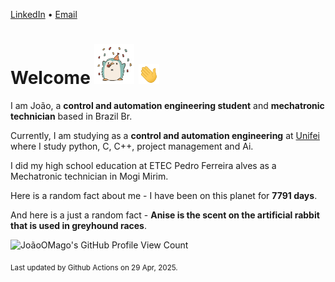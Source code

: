[LinkedIn](https://www.linkedin.com/in/joão-pedro-gozzoli-b95641301/) &bull;
[Email](joaopedrogozzoli@gmail.com)

# Welcome <img src="happy.gif" height="64px" /> <img src="wave.gif" height="32px" />

I am João, a  **control and automation engineering student** and **mechatronic technician** based in Brazil Br.

Currently, I am studying as a **control and automation engineering** at [Unifei](https://unifei.edu.br) where I study python, C, C++, project management and Ai.

I did my high school education at ETEC Pedro Ferreira alves as a Mechatronic technician in Mogi Mirim.

Here is a random fact about me - I have been on this planet for **7791 days**.

And here is a just a random fact -  **Anise is the scent on the artificial rabbit that is used in greyhound races**.

![JoãoOMago's GitHub Profile View Count](https://komarev.com/ghpvc/?username=JoaoOMago)

<sub>Last updated by Github Actions on 29 Apr, 2025.</sub>
